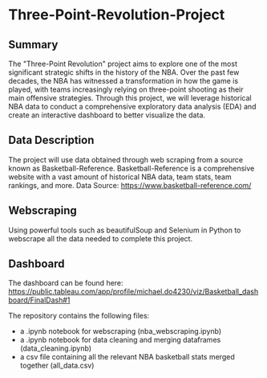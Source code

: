 # Three-Point-Revolution-Project
## Summary
The "Three-Point Revolution" project aims to explore one of the most significant strategic shifts in the history of the NBA. Over the past few decades, the NBA has witnessed a transformation in how the game is played, with teams increasingly relying on three-point shooting as their main offensive strategies. Through this project, we will leverage historical NBA data to conduct a comprehensive exploratory data analysis (EDA) and create an interactive dashboard to better visualize the data. 

## Data Description 
The project will use data obtained through web scraping from a source known as Basketball-Reference. Basketball-Reference is a comprehensive website with a vast amount of historical NBA data, team stats, team rankings, and more. 
Data Source: https://www.basketball-reference.com/

## Webscraping
Using powerful tools such as beautifulSoup and Selenium in Python to webscrape all the data needed to complete this project.

## Dashboard
The dashboard can be found here: https://public.tableau.com/app/profile/michael.do4230/viz/Basketball_dashboard/FinalDash#1


The repository contains the following files:
- a .ipynb notebook for webscraping (nba_webscraping.ipynb)
- a .ipynb notebook for data cleaning and merging dataframes (data_cleaning.ipynb)
- a csv file containing all the relevant NBA basketball stats merged together (all_data.csv)
